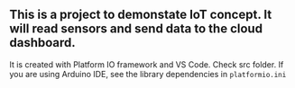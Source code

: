 ## This is a project to demonstate IoT concept. It will read sensors and send data to the cloud dashboard. 

It is created with Platform IO framework and VS Code. Check src folder. If you are using Arduino IDE, see the library dependencies in `platformio.ini`

